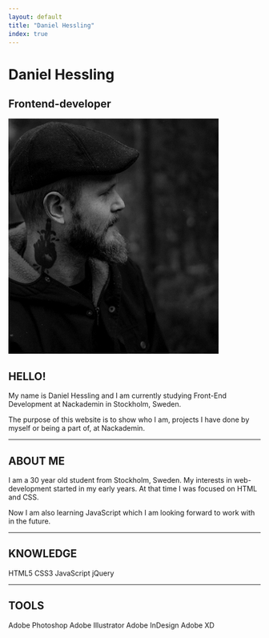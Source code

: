 ```yaml
---
layout: default
title: "Daniel Hessling"
index: true
---
```


<div class="mobile-main-top-section">
<div id="mob-header-name">
<div id="mob-name-group">
<h1>Daniel Hessling</h1>
<h2>Frontend-developer</h2>
</div>
</div>
</div>
<div class="top-spacer"></div>
<div class="welcome-section">
<div class="welcome-pic">
<img src="assets/images/jag.jpg" alt="me" id="main-me">
</div>
<div class="big-spacer"></div>
<div class="welcome-info">
<h2><span>HELLO!</span></h2>
<div class="mini-spacer"></div>
<p id="welcome-info">
My name is Daniel Hessling and I am currently studying Front-End Development at
Nackademin in
Stockholm, Sweden.
</p>
<div class="mini-spacer"></div>
<p id="welcome-info-two">
The purpose of this website is to show who I am, projects I have done by myself or being a part of, at Nackademin.
</p>
</div>
</div>
<section>
<div class="mini-spacer"></div>
<hr class="wavy-hr">
<div class="big-spacer"></div>
<h2><span>ABOUT ME</span></h2>
<div class="mini-spacer"></div>
<p id="about-info">
I am a 30 year old student from Stockholm, Sweden. My interests in web-development started in my early years. At that time I was focused on HTML and CSS.
</p>
<div class="mini-spacer"></div>
<p id="about-info-two">
 Now I am also learning JavaScript which I am looking forward to work with in the future.
</p>
<div class="big-spacer"></div>
<hr class="wavy-hr">
</section>
<section>
<div class="mini-spacer"></div>
<h2><span>KNOWLEDGE</span></h2>
<div class="mini-spacer"></div>
<div class="abilities" id="main-know">
<span id="html">HTML5</span>
<span id="css">CSS3</span>
<span id="js">JavaScript</span>
<span id="jquery">jQuery</span>
</div>
<div class="mini-spacer"></div>
<hr class="wavy-hr">
</section>
<section>
<div class="mini-spacer"></div>
<h2><span>TOOLS</span></h2>
<div class="mini-spacer"></div>
<div class="abilities" id="main-tools">
<span id="ps">Adobe Photoshop</span>
<span id="ai">Adobe Illustrator</span>
<span id="id">Adobe InDesign</span>
<span id="xd">Adobe XD</span>
</div>
<div class="big-spacer"></div>
</section>
